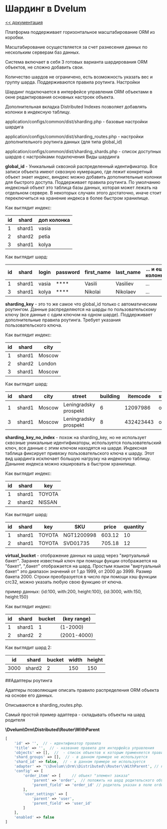 Шардинг в Dvelum
===

[<< документация](readme.md)

Платформа поддерживает горизонтальное масштабирование ORM из коробки.

Масштабирование осуществляется за счет разнесения данных по нескольким серверам  баз данных.

Система включает в себя 3 готовых варианта шардирования ORM объектов,  не сложно добавить свои.

Количество шардов не ограничено, есть возможность указать вес и группу шарда. Поддерживаются правила роутинга.
Настройки

Шардинг подключается в интерфейсе управления ORM  объектами в окне редактирования основных настроек объекта.

Дополнительная вкладка Distributed Indexes позволяет добавлять колонки в индексную таблицу.

application/configs/common/dist/sharding.php - базовые настройки шардига

application/configs/common/dist/sharding_routes.php - настройки дополнительного роутинга данных (для типа global_id)

application/configs/common/dist/sharding_shards.php -  список доступных шардов с настройками подключения
Виды шардинга

**global_id** -  Уникальный сквозной распределенный идентификатор. Все записи объекта имеют сквозную нумерацию,  где лежит конкретный объект знает индекс, виндекс можно добавить дополнительные колонки для быстрого доступа. Поддерживает правила роутинга. По умолчанию индексный объект это таблица базы данных, которая может лежать на отдельном сервере. В некоторых случаях этого достаточно, иначе стоит переключиться на хранение индекса в более быстром хранилище.

Как выглядит индекс:

| id | shard | доп колонка |
| --- | --- | --- |
| 1 | shard1 | vasia |
| 2 | shard2 | petia |
| 3 | shard1 | kolya |

Как выглядит шард:

| id |	shard |	login |	password | first_name | last_name |	... и еще колонки |
| --- | --- | --- | --- | --- | --- | --- |
| 1 | shard1 | vasia | **** | Vasili | Vasiliev | ... |
| 3 | shard1 | kolya | **** | Nikolai | Nikolaev | ... |


**sharding_key** - это то же самое что global_id только с автоматическим роутингом. Данные распределяются на шарды по пользовательскому ключу (все данные с одим ключом на одном шарде). Поддерживает дополнительные правила роутинга. Требует указания пользовательского ключа.

Как выглядит индекс:

| id | shard | city |
| --- | --- | --- |
| 1 | shard1 | Moscow |
| 2 | shard2 | London |
| 3 | shard1 | Moscow |

Как выглядит шард:

| id | shard | city | street | building | itemcode | status |
| --- | --- | --- | --- | --- | --- | --- | 
| 1 | shard1 | Moscow| Leningradsky prospekt | 6 | 12097986 | ok |
| 3 | shard1 | Moscow |	Leningradsky prospekt | 8 |	432423443 |	ok |

 

**sharding_key_no_index** - похож на sharding_key, но не использует сквозные уникальные идентификаторы, используется пользовательский ключ, все данные с этим ключом находятся на шарде. Индексная таблица фиксирует привязку пользовательского ключа к шарду. Этот вид шардинга исключает большую нагрузку на индексную таблицу. Данынне индекса можно кэшировать в быстром хранилище.

Как выглядит индекс:

| id | shard |	key |
| --- | --- | --- |
|1 | shard1 | TOYOTA |
|2 | shard2 | NISSAN |

Как выглядит шард:

|id | shard | key | SKU | price | quantity |
| --- | --- | --- | --- | --- | --- |
| 1 | shard1 | TOYOTA |	NGT1200998 | 603.12 | 10 |
| 2 | shard1 | TOYOTA | SVD01735 | 705.18 | 12 |

 

**virtual_bucket** -  отображение данных на шард через "виртуальный бакет". Заранее известный ключ при помощи фукции отображается на "бакет", ",бакет" отображается на шард. Простым языком "виртуальный бакет" это диапазон значений от 1 до 1999, от 2000 до 3999. Размер бакета 2000. Строки преобразуется в число при помощи хэш функции  crc32, можно указать любую свою функцию от ключа.

пример данных:  {id:100, with:200, height:100},  {id:3000, with:150, height:150}

Как выглядит индекс:

| id | shard | bucket | (key range) |
| --- | --- | --- | --- |
| 1 | shard1 | 1 | (1-2000)
| 2 | shard2 | 2 | (2001-4000)

Как выглядит шард 2:

| id | shard | bucket | width | height |
| --- | --- | --- | --- | --- |
| 3000 | shard2 | 2 | 150 | 150 |

##Адаптеры роутинга

Адаптеры позволяющие описать правило распределения ORM  объекта на основе его данных.

Описываются в sharding_routes.php.

Самый простой пример адаптера - складывать объекты  на шард родителя

**\Dvelum\Orm\Distributed\Router\WithParent**
```php
[
    'id' => '',  // - идентификатор правила
    'title' => '',  // - название правила для интерфейса управления
    'objects' => [],  //  - список объектов к которым применяется правило, например  user,order,order_item
    'shard_groups' => [],  // - в данном примере не используется
    'shard_id' => false,  // - в данном примере не используется
    'adapter' => '\\Dvelum\\Orm\\Distributed\\Router\\WithParent', // класс адаптера
    'config' => [
        'order_item' => [     // объект "элемент заказа"
            'parent' => 'order',  // положить на шард родительского объекта "заказ"
            'parent_field' => 'order_id' // родитель указан в поле order_id
        ],
        'user_settings' => [
            'parent' => 'user',
            'parent_field' => 'user_id'
        ]
    ],
    'enabled' => false
]
```
